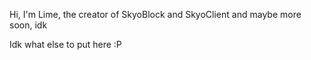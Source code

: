 Hi, I'm Lime, the creator of SkyoBlock and SkyoClient and maybe more soon, idk
 
Idk what else to put here :P